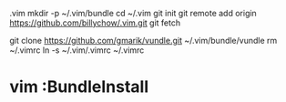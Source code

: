 .vim
mkdir -p ~/.vim/bundle
cd ~/.vim
git init
git remote add origin https://github.com/billychow/.vim.git
git fetch

git clone https://github.com/gmarik/vundle.git ~/.vim/bundle/vundle
rm ~/.vimrc
ln -s ~/.vim/.vimrc ~/.vimrc

vim
:BundleInstall
====
